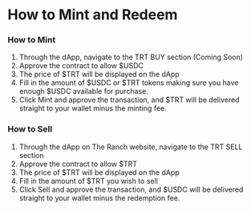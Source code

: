 # How to Mint and Redeem

### **How to Mint** <a href="#how-to-mint" id="how-to-mint"></a>

1. Through the dApp, navigate to the TRT BUY section (Coming Soon)
2. Approve the contract to allow $USDC
3. The price of $TRT will be displayed on the dApp
4. &#x20;Fill in the amount of $USDC or $TRT tokens making sure you have enough $USDC available for purchase.
5. Click Mint and approve the transaction, and $TRT will be delivered straight to your wallet minus the minting fee.

### **How to Sell** <a href="#how-to-redeem" id="how-to-redeem"></a>

1. Through the dApp on The Ranch website, navigate to the TRT SELL section
2. Approve the contract to allow $TRT
3. The price of $TRT will be displayed on the dApp
4. Fill in the amount of $TRT you wish to sell
5. Click Sell and approve the transaction, and $USDC will be delivered straight to your wallet minus the redemption fee.
